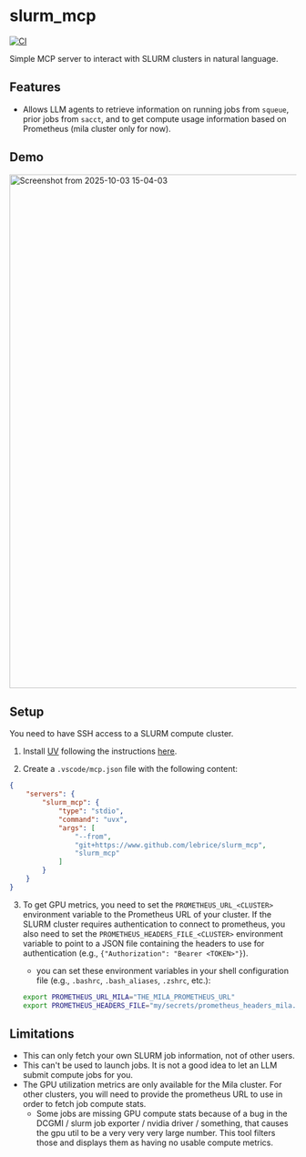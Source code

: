 # slurm_mcp

[![CI](https://github.com/lebrice/slurm_mcp/actions/workflows/ci.yml/badge.svg)](https://github.com/lebrice/slurm_mcp/actions/workflows/ci.yml)

Simple MCP server to interact with SLURM clusters in natural language.

## Features

- Allows LLM agents to retrieve information on running jobs from `squeue`, prior jobs from `sacct`, and to get compute usage information based on Prometheus (mila cluster only for now).

## Demo

<img width="974" height="903" alt="Screenshot from 2025-10-03 15-04-03" src="https://github.com/user-attachments/assets/4f277e02-ab8e-468a-9b4e-a9c18f3256a8" />

## Setup

You need to have SSH access to a SLURM compute cluster.

1. Install [UV](https://docs.astral.sh/uv) following the instructions [here](https://docs.astral.sh/uv/getting-started/installation).

2. Create a `.vscode/mcp.json` file with the following content:

```json
{
    "servers": {
        "slurm_mcp": {
            "type": "stdio",
            "command": "uvx",
            "args": [
                "--from",
                "git+https://www.github.com/lebrice/slurm_mcp",
                "slurm_mcp"
            ]
        }
    }
}
```

3. To get GPU metrics, you need to set the `PROMETHEUS_URL_<CLUSTER>` environment variable to the Prometheus URL of your cluster. If the SLURM cluster requires authentication to connect to prometheus, you also need to set the `PROMETHEUS_HEADERS_FILE_<CLUSTER>` environment variable to point to a JSON file containing the headers to use for authentication (e.g., `{"Authorization": "Bearer <TOKEN>"}`).

   - you can set these environment variables in your shell configuration file (e.g., `.bashrc`, `.bash_aliases`, `.zshrc`, etc.):

   ```bash
   export PROMETHEUS_URL_MILA="THE_MILA_PROMETHEUS_URL"
   export PROMETHEUS_HEADERS_FILE="my/secrets/prometheus_headers_mila.json"
    ```


## Limitations

- This can only fetch your own SLURM job information, not of other users.
- This can't be used to launch jobs. It is not a good idea to let an LLM submit compute jobs for you.
- The GPU utilization metrics are only available for the Mila cluster. For other clusters, you will need to provide the prometheus URL to use in order to fetch job compute stats.
   - Some jobs are missing GPU compute stats because of a bug in the DCGMI / slurm job exporter / nvidia driver / something, that causes the gpu util to be a very very very large number. This tool filters those and displays them as having no usable compute metrics.
